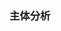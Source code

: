 <!--
 * @Author: Liu Weilong
 * @Date: 2021-04-26 16:04:27
 * @LastEditors: Liu Weilong 
 * @LastEditTime: 2021-04-26 16:04:52
 * @FilePath: /Codes/37. dso/code_reading/full_system.md
 * @Description: 
-->
### 主体分析
